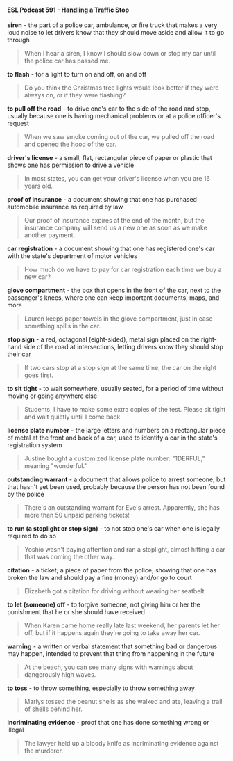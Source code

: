#### ESL Podcast 591 - Handling a Traffic Stop

**siren** - the part of a police car, ambulance, or fire truck that makes a very loud
noise to let drivers know that they should move aside and allow it to go through

> When I hear a siren, I know I should slow down or stop my car until the police
car has passed me.

**to flash** - for a light to turn on and off, on and off

> Do you think the Christmas tree lights would look better if they were always on,
or if they were flashing?

**to pull off the road** - to drive one's car to the side of the road and stop, usually
because one is having mechanical problems or at a police officer's request

> When we saw smoke coming out of the car, we pulled off the road and opened
the hood of the car.

**driver's license** - a small, flat, rectangular piece of paper or plastic that shows
one has permission to drive a vehicle

> In most states, you can get your driver's license when you are 16 years old.

**proof of insurance** - a document showing that one has purchased automobile
insurance as required by law

> Our proof of insurance expires at the end of the month, but the insurance
company will send us a new one as soon as we make another payment.

**car registration** - a document showing that one has registered one's car with
the state's department of motor vehicles

> How much do we have to pay for car registration each time we buy a new car?

**glove compartment** - the box that opens in the front of the car, next to the
passenger's knees, where one can keep important documents, maps, and more

> Lauren keeps paper towels in the glove compartment, just in case something
spills in the car.

**stop sign** - a red, octagonal (eight-sided), metal sign placed on the right-hand
side of the road at intersections, letting drivers know they should stop their car

> If two cars stop at a stop sign at the same time, the car on the right goes first.

**to sit tight** - to wait somewhere, usually seated, for a period of time without
moving or going anywhere else

> Students, I have to make some extra copies of the test. Please sit tight and
wait quietly until I come back.

**license plate number** - the large letters and numbers on a rectangular piece of
metal at the front and back of a car, used to identify a car in the state's
registration system

> Justine bought a customized license plate number: "1DERFUL," meaning
"wonderful."

**outstanding warrant** - a document that allows police to arrest someone, but
that hasn't yet been used, probably because the person has not been found by
the police

> There's an outstanding warrant for Eve's arrest. Apparently, she has more than
50 unpaid parking tickets!

**to run (a stoplight or stop sign)** - to not stop one's car when one is legally
required to do so

> Yoshio wasn't paying attention and ran a stoplight, almost hitting a car that was
coming the other way.

**citation** - a ticket; a piece of paper from the police, showing that one has broken
the law and should pay a fine (money) and/or go to court

> Elizabeth got a citation for driving without wearing her seatbelt.

**to let (someone) off** - to forgive someone, not giving him or her the punishment
that he or she should have received

> When Karen came home really late last weekend, her parents let her off, but if it
happens again they're going to take away her car.

**warning** - a written or verbal statement that something bad or dangerous may
happen, intended to prevent that thing from happening in the future

> At the beach, you can see many signs with warnings about dangerously high
waves.

**to toss** - to throw something, especially to throw something away

> Marlys tossed the peanut shells as she walked and ate, leaving a trail of shells
behind her.

**incriminating evidence** - proof that one has done something wrong or illegal

> The lawyer held up a bloody knife as incriminating evidence against the
murderer.


